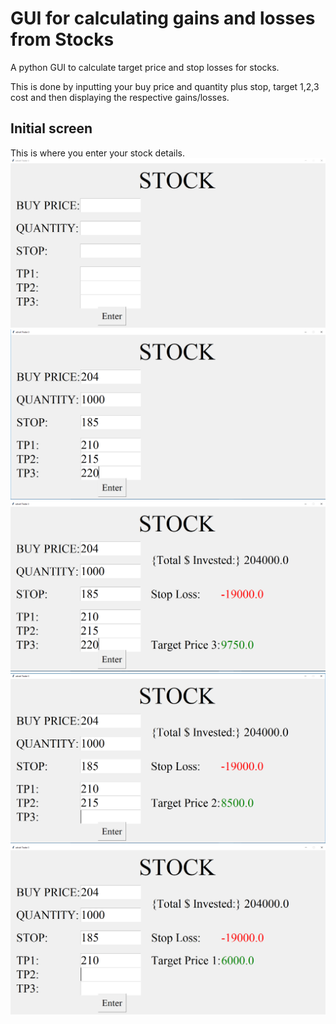# GUI for calculating gains and losses from Stocks
A python GUI to calculate target price and stop losses for stocks. 

This is done by inputting your buy price and quantity plus stop, target 1,2,3 cost and then displaying the respective gains/losses. 
## Initial screen
This is where you enter your stock details.
![title](images/image1.PNG)
![title](images/image2.PNG)
![title](images/image3.PNG)
![title](images/image4.PNG)
![title](images/image5.PNG)



